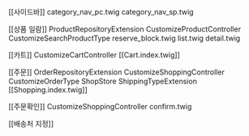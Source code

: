 [[사이드바]]
	category_nav_pc.twig
	category_nav_sp.twig

[[상품 일람]]
	ProductRepositoryExtension
	CustomizeProductController
	CustomizeSearchProductType
	reserve_block.twig
	list.twig
	detail.twig

[[카트]]
	CustomizeCartController
	[[Cart.index.twig]]

[[주문]]
	OrderRepositoryExtension
	CustomizeShoppingController
	CustomizeOrderType
	ShopStore
	ShippingTypeExtension
	[[Shopping.index.twig]]

[[주문확인]]
	CustomizeShoppingController
	confirm.twig

[[배송처 지정]]

